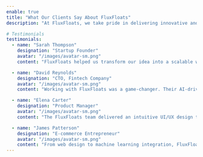 ```yaml
---
enable: true
title: "What Our Clients Say About FluxFloats"
description: "At FluxFloats, we take pride in delivering innovative and high-quality solutions. Here’s what our clients have to say about working with us."

# Testimonials
testimonials:
  - name: "Sarah Thompson"
    designation: "Startup Founder"
    avatar: "/images/avatar-sm.png"
    content: "FluxFloats helped us transform our idea into a scalable web platform. Their expertise in AI and web development exceeded our expectations."

  - name: "David Reynolds"
    designation: "CTO, Fintech Company"
    avatar: "/images/avatar-sm.png"
    content: "Working with FluxFloats was a game-changer. Their AI-driven automation solutions streamlined our operations and improved efficiency."

  - name: "Elena Carter"
    designation: "Product Manager"
    avatar: "/images/avatar-sm.png"
    content: "The FluxFloats team delivered an intuitive UI/UX design that significantly improved our user engagement. Their creativity and precision are unmatched."

  - name: "James Patterson"
    designation: "E-commerce Entrepreneur"
    avatar: "/images/avatar-sm.png"
    content: "From web design to machine learning integration, FluxFloats provided a seamless solution that took our online business to the next level."
---
```

